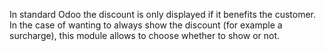 In standard Odoo the discount is only displayed if it benefits the
customer. In the case of wanting to always show the discount (for
example a surcharge), this module allows to choose whether to show or
not.
